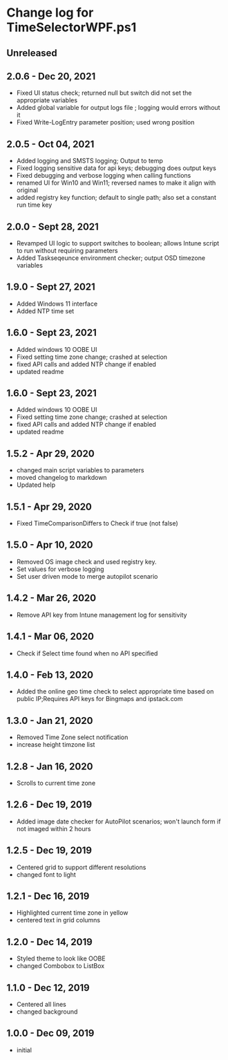 # Change log for TimeSelectorWPF.ps1

## Unreleased

## 2.0.6 - Dec 20, 2021

- Fixed UI status check; returned null but switch did not set the appropriate variables
- Added global variable for output logs file ; logging would errors without it
- Fixed Write-LogEntry parameter position; used wrong position

## 2.0.5 - Oct 04, 2021

- Added logging and SMSTS logging; Output to temp
- Fixed logging sensitive data for api keys; debugging does output keys
- Fixed debugging and verbose logging when calling functions
- renamed UI for Win10 and Win11; reversed names to make it align with original
- added registry key function; default to single path; also set a constant run time key

## 2.0.0 - Sept 28, 2021

- Revamped UI logic to support switches to boolean; allows Intune script to run without requiring parameters
- Added Taskseqeunce environment checker; output OSD timezone variables
## 1.9.0 - Sept 27, 2021

- Added Windows 11 interface
- Added NTP time set
## 1.6.0 - Sept 23, 2021

- Added windows 10 OOBE UI
- Fixed setting time zone change; crashed at selection
- fixed API calls and added NTP change if enabled
- updated readme

## 1.6.0 - Sept 23, 2021

- Added windows 10 OOBE UI
- Fixed setting time zone change; crashed at selection
- fixed API calls and added NTP change if enabled
- updated readme

## 1.5.2 - Apr 29, 2020

- changed main script variables to parameters
- moved changelog to markdown
- Updated help

## 1.5.1 - Apr 29, 2020

- Fixed TimeComparisonDiffers to Check if true (not false)

## 1.5.0 - Apr 10, 2020

- Removed OS image check and used registry key.
- Set values for verbose logging
- Set user driven mode to merge autopilot scenario

## 1.4.2 - Mar 26, 2020

- Remove API key from Intune management log for sensitivity

## 1.4.1 - Mar 06, 2020

-  Check if Select time found when no API specified

## 1.4.0 - Feb 13, 2020

 - Added the online geo time check to select appropriate time based on public IP;Requires API keys for Bingmaps and ipstack.com

## 1.3.0 - Jan 21, 2020

- Removed Time Zone select notification
- increase height timzone list

## 1.2.8 - Jan 16, 2020

- Scrolls to current time zone

## 1.2.6 - Dec 19, 2019

- Added image date checker for AutoPilot scenarios; won't launch form if not imaged within 2 hours

## 1.2.5 - Dec 19, 2019

- Centered grid to support different resolutions
- changed font to light

## 1.2.1 - Dec 16, 2019

- Highlighted current time zone in yellow
- centered text in grid columns

## 1.2.0 - Dec 14, 2019

- Styled theme to look like OOBE
- changed Combobox to ListBox

## 1.1.0 - Dec 12, 2019

- Centered all lines
- changed background

## 1.0.0 - Dec 09, 2019

- initial
